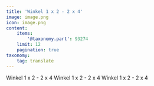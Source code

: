 ```yaml
---
title: 'Winkel 1 x 2 - 2 x 4'
image: image.png
icon: image.png
content:
    items:
        '@taxonomy.part': 93274
    limit: 12
    pagination: true
taxonomy:
    tag: translate
---
```


Winkel 1 x 2 - 2 x 4
Winkel 1 x 2 - 2 x 4
Winkel 1 x 2 - 2 x 4
